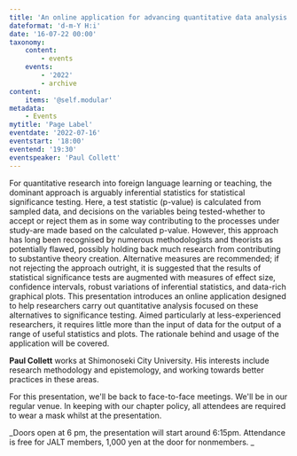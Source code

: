 ```yaml
---
title: 'An online application for advancing quantitative data analysis'
dateformat: 'd-m-Y H:i'
date: '16-07-22 00:00'
taxonomy:
    content:
        - events
    events:
        - '2022'
        - archive
content:
    items: '@self.modular'
metadata:
    - Events
mytitle: 'Page Label'
eventdate: '2022-07-16'
eventstart: '18:00'
eventend: '19:30'
eventspeaker: 'Paul Collett'
---
```


For quantitative research into foreign language learning or teaching, the dominant approach is arguably inferential statistics for statistical significance testing. Here, a test statistic (p-value) is calculated from sampled data, and decisions on the variables being tested-whether to accept or reject them as in some way contributing to the processes under study-are made based on the calculated p-value. However, this approach has long been recognised by numerous methodologists and theorists as potentially flawed, possibly holding back much research from contributing to substantive theory creation. Alternative measures are recommended; if not rejecting the approach outright, it is suggested that the results of statistical significance tests are augmented with measures of effect size, confidence intervals, robust variations of inferential statistics, and data-rich graphical plots. This presentation introduces an online application designed to help researchers carry out quantitative analysis focused on these alternatives to significance testing. Aimed particularly at less-experienced researchers, it requires little more than the input of data for the output of a range of useful statistics and plots. The rationale behind and usage of the application will be covered.

**Paul Collett** works at Shimonoseki City University. His interests include research methodology and epistemology, and working towards better practices in these areas. 

For this presentation, we'll be back to face-to-face meetings. We'll be in our regular venue. In keeping with our chapter policy, all attendees are required to wear a mask whilst at the presentation.

_Doors open at 6 pm, the presentation will start around 6:15pm.
Attendance is free for JALT members, 1,000 yen at the door for nonmembers.
_
